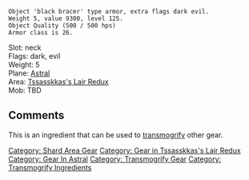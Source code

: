     Object 'black bracer' type armor, extra flags dark evil.
    Weight 5, value 9300, level 125.
    Object Quality (500 / 500 hps)
    Armor class is 26.

Slot: neck  
Flags: dark, evil  
Weight: 5  
Plane: [Astral](:Category:_Astral.md "wikilink")  
Area: [Tssasskkas's Lair
Redux](:Category:Tssasskkas's_Lair_Redux.md "wikilink")  
Mob: TBD  

## Comments

This is an ingredient that can be used to
[transmogrify](transmogrify "wikilink") other gear.

[Category: Shard Area Gear](Category:_Shard_Area_Gear "wikilink")
[Category: Gear in Tssasskkas's Lair
Redux](Category:_Gear_in_Tssasskkas's_Lair_Redux "wikilink") [Category:
Gear In Astral](Category:_Gear_In_Astral "wikilink") [Category:
Transmogrify Gear](Category:_Transmogrify_Gear "wikilink") [Category:
Transmogrify Ingredients](Category:_Transmogrify_Ingredients "wikilink")
